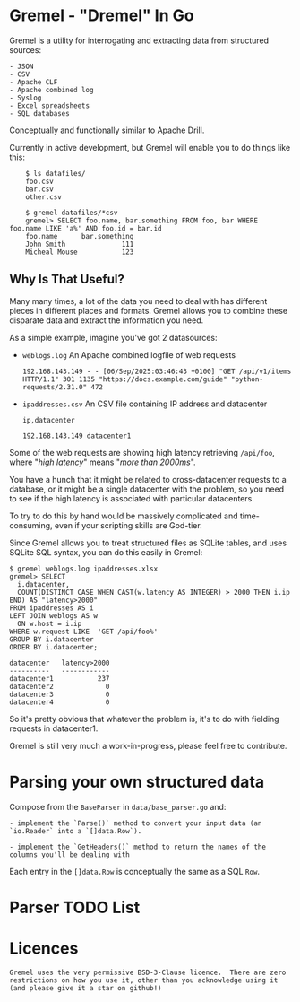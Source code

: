 # Gremel - "Dremel" In Go
Gremel is a utility for interrogating and extracting data from structured sources:

    - JSON
    - CSV
    - Apache CLF
    - Apache combined log
    - Syslog
    - Excel spreadsheets
    - SQL databases

Conceptually and functionally similar to Apache Drill.

Currently in active development, but Gremel will enable you to do things like this:
```
    $ ls datafiles/
    foo.csv
    bar.csv
    other.csv

    $ gremel datafiles/*csv
    gremel> SELECT foo.name, bar.something FROM foo, bar WHERE foo.name LIKE 'a%' AND foo.id = bar.id
    foo.name      bar.something
    John Smith              111
    Micheal Mouse           123
```

## Why Is That Useful?
Many many times, a lot of the data you need to deal with has different pieces in different places and formats.  Gremel allows you to combine these disparate data and extract the information you need.

As a simple example, imagine you've got 2 datasources:

- `weblogs.log`
  An Apache combined logfile of web requests

  `192.168.143.149 - - [06/Sep/2025:03:46:43 +0100] "GET /api/v1/items HTTP/1.1" 301 1135 "https://docs.example.com/guide" "python-requests/2.31.0" 472`

- `ipaddresses.csv`
  An CSV file containing IP address and datacenter

  `ip,datacenter`

  `192.168.143.149 datacenter1`

Some of the web requests are showing high latency retrieving `/api/foo`, where "*high latency*" means "*more than 2000ms*".

You have a hunch that it might be related to cross-datacenter requests to a database, or it might be a single datacenter with the problem, so you need to see if the high latency is associated with particular datacenters.

To try to do this by hand would be massively complicated and time-consuming, even if your scripting skills are God-tier.

Since Gremel allows you to treat structured files as SQLite tables, and uses SQLite SQL syntax, you can do this easily in Gremel:

```
$ gremel weblogs.log ipaddresses.xlsx
gremel> SELECT
  i.datacenter,
  COUNT(DISTINCT CASE WHEN CAST(w.latency AS INTEGER) > 2000 THEN i.ip END) AS "latency>2000"
FROM ipaddresses AS i
LEFT JOIN weblogs AS w
  ON w.host = i.ip
WHERE w.request LIKE  'GET /api/foo%'
GROUP BY i.datacenter
ORDER BY i.datacenter;

datacenter   latency>2000
----------   ------------
datacenter1           237
datacenter2             0
datacenter3             0
datacenter4             0
```

So it's pretty obvious that whatever the problem is, it's to do with fielding requests in datacenter1.

Gremel is still very much a work-in-progress, please feel free to contribute.

# Parsing your own structured data
Compose from the `BaseParser` in `data/base_parser.go` and:

    - implement the `Parse()` method to convert your input data (an `io.Reader` into a `[]data.Row`).

    - implement the `GetHeaders()` method to return the names of the columns you'll be dealing with

Each entry in the `[]data.Row` is conceptually the same as a SQL `Row`.

# Parser TODO List

# Licences
    Gremel uses the very permissive BSD-3-Clause licence.  There are zero restrictions on how you use it, other than you acknowledge using it (and please give it a star on github!)

